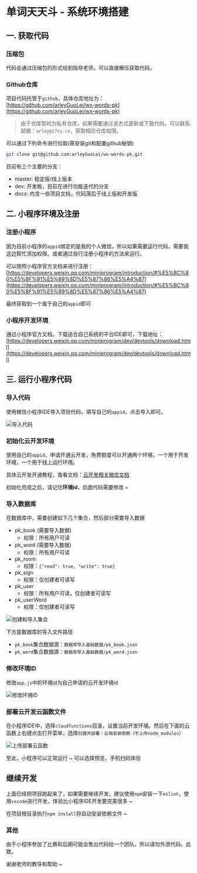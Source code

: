# 单词天天斗 - 系统环境搭建

## 一. 获取代码

### 压缩包

代码会通过压缩包的形式给到指导老师，可以直接解压获取代码。

### Github仓库

项目代码托管于`github`，具体仓库地址为：[https://github.com/arleyGuoLei/wx-words-pk](https://github.com/arleyGuoLei/wx-words-pk)

> 由于仓库暂时为私有仓库，如果需要通过该方式更新或下载代码，可以联系邮箱：`arley@i7xy.cn`，获取相应仓库权限。

可以通过下列命令进行拉取(需安装git和配置github秘钥)

```bash
git clone git@github.com:arleyGuoLei/wx-words-pk.git
```

目前有三个主要的分支：

- master: 稳定版/线上版本
- dev: 开发板，目前在进行功能迭代的分支
- docs: 内含一些项目文档，代码落后于线上版和开发版

## 二. 小程序环境及注册

### 注册小程序

因为目前小程序的`appid`绑定的是我的个人微信，所以如果需要运行代码，需要我这边帮忙添加权限。或者通过自行注册小程序的方法来运行。

可以按照小程序官方文档来进行注册：[https://developers.weixin.qq.com/miniprogram/introduction/#%E5%BC%80%E5%8F%91%E5%89%8D%E5%87%86%E5%A4%87](https://developers.weixin.qq.com/miniprogram/introduction/#%E5%BC%80%E5%8F%91%E5%89%8D%E5%87%86%E5%A4%87)

最终获取到一个属于自己的`appid`即可

### 小程序开发环境

通过小程序官方文档，下载适合自己系统的平台IDE即可，下载地址：[https://developers.weixin.qq.com/miniprogram/dev/devtools/download.html](https://developers.weixin.qq.com/miniprogram/dev/devtools/download.html)

## 三. 运行小程序代码


### 导入代码

使用微信小程序IDE导入项目代码，填写自己的`appid`，点击导入即可。

![导入代码](https://imgkr.cn-bj.ufileos.com/966113ff-c4a6-4310-9856-c386b369b207.png)

### 初始化云开发环境

使用自己的`appid`，申请开通云开发，免费额度可以开通两个环境，一个用于开发环境，一个用于线上运行环境。

具体云开发开通教程，查看文档：[云开发相关微信文档](https://developers.weixin.qq.com/miniprogram/dev/wxcloud/basis/quickstart.html#_2-%E5%BC%80%E9%80%9A%E4%BA%91%E5%BC%80%E5%8F%91%E3%80%81%E5%88%9B%E5%BB%BA%E7%8E%AF%E5%A2%83)

初始化完成之后，请记住**环境id**，后面代码需要修改 ~

### 导入数据库

在数据库中，需要创建如下几个集合，然后部分需要导入数据

- pk_book (需要导入数据)
  - 权限：所有用户可读
- pk_word (需要导入数据)
  - 权限：所有用户可读
- pk_room
  - 权限：`{"read": true, "write": true}`
- pk_sign
  - 权限：仅创建者可读写
- pk_user
  - 权限：所有用户可读，仅创建者可读写
- pk_userWord
  - 权限：仅创建者可读写

![创建和导入集合](https://imgkr.cn-bj.ufileos.com/ec9ae925-1d53-47d8-b5fd-fcb56d46dddb.png)

下方是数据库的导入文件路径

- `pk_book`集合数据源：`数据库导入基础数据/pk_book.json`
- `pk_word`集合数据源：`数据库导入基础数据/pk_word.json`

### 修改环境ID

修改`app.js`中的环境id为自己申请的云开发环境id

![修改环境ID](https://imgkr.cn-bj.ufileos.com/4acce304-4333-45e5-85d2-0e8c2257bc33.png)

### 部署云开发云函数文件

在小程序IDE中，选择`cloudfunctions`目录，设置当前开发环境。然后在下面的云函数上右键点击打开菜单，选择`创建并部署：云端安装依赖（不上传node_modules）`

![上传部署云函数](https://imgkr.cn-bj.ufileos.com/b5243736-732f-4bfe-9674-8996c860ced8.png)

至此，小程序可以正常运行 ~ 可以选择预览，手机扫码体验

## 继续开发

上面已经把项目跑起来了，如果需要继续开发，建议使用`npm`安装一下`eslint`，使用`vscode`进行开发，体验比小程序IDE开发要完美很多 ~

在项目根目录执行`npm install`将自动安装依赖文件 ~

### 其他

由于小程序参加了比赛和后期可能会售出代码给一个团队，所以请勿外泄代码，此致。

谢谢老师的教导和帮助 ~